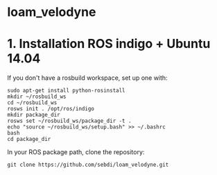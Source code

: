 # loam_velodyne

# 1. Installation ROS indigo + Ubuntu 14.04
If you don't have a rosbuild workspace, set up one with:

    sudo apt-get install python-rosinstall
    mkdir ~/rosbuild_ws
    cd ~/rosbuild_ws
    rosws init . /opt/ros/indigo
    mkdir package_dir
    rosws set ~/rosbuild_ws/package_dir -t .
    echo "source ~/rosbuild_ws/setup.bash" >> ~/.bashrc
    bash
    cd package_dir

In your ROS package path, clone the repository:

    git clone https://github.com/sebdi/loam_velodyne.git
